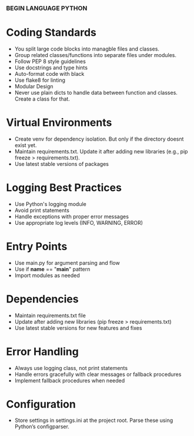 ### BEGIN LANGUAGE PYTHON

# Coding Standards

- You split large code blocks into managble files and classes.
- Group related classes/functions into separate files under modules.
- Follow PEP 8 style guidelines
- Use docstrings and type hints
- Auto-format code with black
- Use flake8 for linting
- Modular Design
- Never use plain dicts to handle data between function and classes. Create a class for that.

# Virtual Environments

- Create venv for dependency isolation. But only if the directory doesnt exist yet.
- Maintain requirements.txt. Update it after adding new libraries (e.g., pip freeze > requirements.txt). 
- Use latest stable versions of packages

# Logging Best Practices

- Use Python's logging module
- Avoid print statements
- Handle exceptions with proper error messages
- Use appropriate log levels (INFO, WARNING, ERROR)

# Entry Points

- Use main.py for argument parsing and flow
- Use if **name** == "**main**" pattern
- Import modules as needed

# Dependencies

- Maintain requirements.txt file
- Update after adding new libraries (pip freeze > requirements.txt)
- Use latest stable versions for new features and fixes

# Error Handling

- Always use logging class, not print statements
- Handle errors gracefully with clear messages or fallback procedures
- Implement fallback procedures when needed

# Configuration

- Store settings in settings.ini at the project root. Parse these using Python’s configparser.
